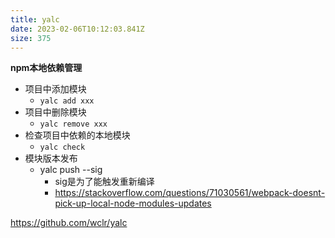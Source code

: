```yaml
---
title: yalc
date: 2023-02-06T10:12:03.841Z
size: 375
---
```

**npm本地依赖管理**
- 项目中添加模块
	- `yalc add xxx`
- 项目中删除模块
	- `yalc remove xxx`
- 检查项目中依赖的本地模块
	- `yalc check`
- 模块版本发布
	- yalc push --sig
		- sig是为了能触发重新编译
		- https://stackoverflow.com/questions/71030561/webpack-doesnt-pick-up-local-node-modules-updates


https://github.com/wclr/yalc
